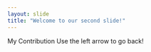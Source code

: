 ```yaml
---
layout: slide
title: "Welcome to our second slide!"
---
```

My Contribution
Use the left arrow to go back!
